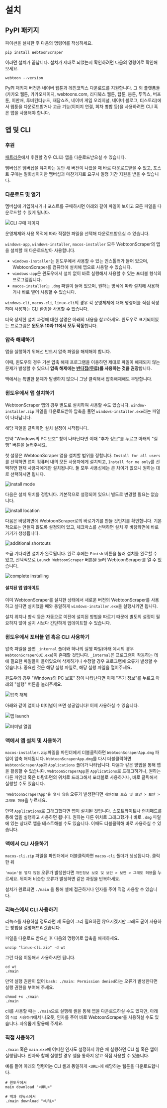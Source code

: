 # 설치

## PyPI 패키지

파이썬을 설치한 후 다음의 명령어를 작성하세요.

```console
pip install WebtoonScraper
```

이러면 설치가 끝납니다. 설치가 제대로 되었는지 확인하려면 다음의 명령어로 확인해 보세요.

```console
webtoon --version
```

PyPI 패키지 버전은 네이버 웹툰과 레진코믹스 다운로드를 지원합니다. 그 외 플랫폼들(카카오 웹툰, 카카오페이지, webtoons.com, 리디북스 웹툰, 탑툰, 봄툰, 투믹스, 버프툰, 이만배, 투비컨티뉴드, 재담쇼츠, 네이버 게임 오리지널, 네이버 블로그, 티스토리)에서 웹툰을 다운로드받거나 고급 기능(이미지 연결, 회차 병합 등)을 사용하려면 CLI 혹은 앱을 사용해야 합니다.

## 앱 및 CLI

### 후원

[패트리온](https://www.patreon.com/ilotoki0804)에서 후원할 경우 CLI과 앱을 다운로드받으실 수 있습니다.

멤버십은 멤버십을 유지하는 동안 새 버전이 나왔을 때 바로 다운로드받을 수 있고,
포스트 구매는 일회성이지만 멤버십과 마찬가지로 요구시 일정 기간 지원을 받을 수 있습니다.

### 다운로드 및 열기

멤버십에 가입하시거나 포스트를 구매하시면 아래와 같이 파일이 보이고 모든 파일을 다운로드할 수 있게 됩니다.

![CLI 구매 페이지](image/install/purchase-page.png)

운영체제와 사용 목적에 따라 적절한 파일을 선택해 다운로드받으실 수 있습니다.

`windows-app`, `windows-installer`, `macos-installer` 모두 WebtoonScraper의 앱을 설치할 때 다운로드받아 사용합니다.

* `windows-installer`는 윈도우에서 사용할 수 있는 인스톨러가 들어 있으며, WebtoonScraper를 컴퓨터에 설치해 앱으로 사용할 수 있습니다.
* `windows-app`은 윈도우에서 설치 없이 바로 실행해서 사용할 수 있는 포터블 형식의 프로그램입니다.
* `macos-installer`는 `.dmg` 파일이 들어 있으며, 원하는 방식에 따라 설치해 사용하거나 바로 열어 사용할 수 있습니다.

`windows-cli`, `macos-cli`, `linux-cli`의 경우 각 운영체제에 대해 명령어를 직접 작성하며 사용하는 CLI 환경을 사용할 수 있습니다.

더욱 상세한 설치 과정에 대한 설명은 아래의 내용을 참고하세요.
윈도우로 표기되어있는 프로그램은 **윈도우 10과 11에서 모두 작동**합니다.

### 압축 해제하기

앱을 실행하기 위해선 반드시 압축 파일을 해제해야 합니다.

이때, 윈도우의 경우 기본 압축 해제 프로그램을 이용하면 제대로 파일이 해제되지 않는 문제가 발생할 수 있으니 **압축 해제에는 [반디집(무료)](https://www.bandisoft.com/bandizip)를 사용하는 것을 권장**합니다.

맥에서는 특별한 문제가 발생하지 않으니 그냥 클릭해서 압축해제해도 무방합니다.

### 윈도우에서 앱 설치하기

WebtoonScraper 앱의 경우 별도로 설치하여 사용할 수도 있습니다.
`window-installer.zip` 파일을 다운로드받아 압축을 풀면 `windows-installer.exe`라는 파일이 나타납니다.

해당 파일을 클릭하면 설치 설정이 시작됩니다.

만약 "Windows의 PC 보호" 창이 나타난다면 이때 "추가 정보"를 누르고 아래의 "실행" 버튼을 눌러주세요.

첫 설정은 WebtoonScraper 앱을 설치할 범위를 정합니다. `Install for all users`를 선택하면 앱이 컴퓨터 내의 모든 사용자에게 설치되고, `Install for me only`를 선택하면 현재 사용자에게만 설치됩니다. 둘 모두 사용성에는 큰 차이가 없으니 원하는 대로 선택하시면 됩니다.

![install mode](image/install/select-install-mode.png)

다음은 설치 위치를 정합니다. 기본적으로 설정되어 있으니 별도로 변경할 필요는 없습니다.

![install location](image/install/configure-install-location.png)

다음은 바탕화면에 WebtoonScraper로의 바로가기를 만들 것인지를 확인합니다. 기본적으로는 만들지 않도록 설정되어 있고, 체크박스를 선택하면 설치 후 바탕화면에 바로가기가 생성됩니다.

![additional shortcuts](image/install/create-additional-shortcut.png)

조금 기다리면 설치가 완료됩니다. 완료 후에는 `Finish` 버튼을 눌러 설치를 완료할 수 있고, 선택적으로 `Launch WebtoonScraper` 버튼을 눌러 WebtoonScraper를 열 수 있습니다.

![complete installing](image/install/install-complete.png)

#### 설치된 앱 업데이트

이미 WebtoonScraper를 설치한 상태에서 새로운 버전의 WebtoonScraper를 사용하고 싶다면 설치했을 때와 동일하게 `windows-installer.exe`을 실행시키면 됩니다.

설치 위치나 방식 등은 자동으로 이전에 설치된 방법을 따르기 때문에 별도의 설정이 필요하지 않아 설치 시보다 간단하게 업데이트할 수 있습니다.

### 윈도우에서 포터블 앱 혹은 CLI 사용하기

압축 파일을 풀면 `_internal` 폴더와 하나의 실행 파일(아래 예시의 경우 `WebtoonScraperGUI.exe`)이 존재할 것입니다.
`_internal`은 프로그램이 작동하는 데에 필요한 파일들이 들어있으며 삭제하거나 수정할 경우 프로그램에 오류가 발생할 수 있습니다.
중요한 것은 해당 실행 파일로, 해당 실행 파일을 열어주세요.

윈도우의 경우 "Windows의 PC 보호" 창이 나타난다면 이때 "추가 정보"를 누르고 아래의 "실행" 버튼을 눌러주세요.

![압축 해제](image/install/1726847711981.png)

아래와 같이 앱이나 터미널이 뜨면 성공입니다! 이제 사용하실 수 있습니다.

![앱 launch](image/install/1726848003470.png)

![터미널 열림](image/install/1727180390351.png)

### 맥에서 앱 설치 및 사용하기

`macos-installer.zip`파일을 파인더에서 더블클릭하면 `WebtoonScraperApp.dmg` 파일이 압축 해제됩니다.
`WebtoonScraperApp.dmg`를 다시 더블클릭하면 `WebtoonScraperApp`과 `Applications` 폴더가 나타납니다.
다음과 같은 방법을 통해 앱을 활용할 수 있습니다.
`WebtoonScraperApp`을 `Applications`로 드래그하거나, 원하는 다른 파인더 혹은 바탕화면의 위치로 드래그해서 포터블로 사용하거나, 바로 클릭해서 실행할 수도 있습니다.

`'WebtoonScraperApp'을 열지 않음` 오류가 발생한다면 `개인정보 보호 및 보안 > 보안 > 그래도 허용`을 누르세요.

만약 `Applications`로 그래그했다면 앱이 설치된 것입니다. 스포트라이트나 런치패드를 통해 앱을 실행하고 사용하면 됩니다.
원하는 다른 위치로 그래그했거나 바로 `.dmg` 파일에 있는 상태로 앱을 테스트해볼 수도 있습니다. 이때도 더블클릭해 바로 사용하실 수 있습니다.

### 맥에서 CLI 사용하기

`macos-cli.zip` 파일을 파인더에서 더블클릭하면 `macos-cli` 폴더가 생성됩니다. 클릭한 뒤

`'main'을 열지 않음` 오류가 발생한다면 `개인정보 보호 및 보안 > 보안 > 그래도 허용`을 누르세요.
뒤이어 비슷한 오류가 발생하면 같은 과정을 반복하세요.

설치가 완료되면 `./main` 을 통해 셸에 접근하거나 인자를 주어 직접 사용할 수 있습니다.

### 리눅스에서 CLI 사용하기

리눅스를 사용하실 정도라면 제 도움이 그리 필요하진 않으시겠지만 그래도 굳이 사용하는 방법을 설명해드리겠습니다.

파일을 다운로드 받으신 후 다음의 명령어로 압축을 해제하세요.

```console
unzip "linux-cli.zip" -d wt
```

그런 다음 이동해서 사용하시면 됩니다.

```console
cd wt
./main
```

만약 실행 권한이 없어 `bash: ./main: Permission denied`라는 오류가 발생한다면 실행 권한을 부여해 주세요.

```console
chmod +x ./main
./main
```

cli를 사용할 때는 `./main`으로 실행해 셸을 통해 앱을 다운로드하실 수도 있지만, 아래의 `직접 사용하기`에서 나오듯, 인자를 주어 바로 WebtoonScraper를 사용하실 수도 있습니다. 자유롭게 활용해 주세요.

### 직접 사용하기

`./main` 혹은 `main.exe`에 어떠한 인자도 설정하지 않은 채 실행하면 CLI 셸 혹은 앱이 실행됩니다.
인자와 함께 실행할 경우 셸을 통하지 않고 직접 사용할 수 있습니다.

예를 들어 아래의 명령어는 CLI 셸과 동일하게 `<URL>`에 해당하는 웹툰을 다운로드합니다.

```console
# 윈도우에서
main download "<URL>"

# 맥과 리눅스에서
./main download "<URL>"
```
